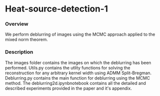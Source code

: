 # Heat-source-detection-1

### Overview
We perform deblurring of images using the MCMC approach applied to the mixed norm theorem. 
### Description
The images folder contains the images on which the deblurring has been performed. 
Utils.py contains the utlity functions for solving the reconstruction for any arbitrary kernel width using ADMM Split-Bregman. 
Deblurring.py contains the main function for deblurring using the MCMC method. 
The deblurring2d.ipynbnotebook contains all the detailed and described experiments provided in the paper and it's appendix. 
